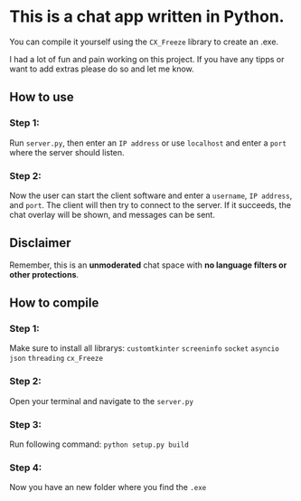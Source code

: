 # This is a chat app written in Python.

You can compile it yourself using the `CX_Freeze` library to create an .exe.

I had a lot of fun and pain working on this project.
If you have any tipps or want to add extras please do so and let me know.

## How to use
### **Step 1:**
Run `server.py`, then enter an `IP address` or use `localhost` and enter a `port` where the server should listen.

### **Step 2**:
Now the user can start the client software and enter a `username`, `IP address`, and `port`.
The client will then try to connect to the server. If it succeeds, the chat overlay will be shown, and messages can be sent.

## **Disclaimer**
Remember, this is an **unmoderated** chat space with **no language filters or other protections**. 


## How to compile
### **Step 1**:
Make sure to install all librarys:
`customtkinter`
`screeninfo`
`socket`
`asyncio`
`json`
`threading`
`cx_Freeze`

### **Step 2:**
Open your terminal and navigate to the `server.py`

### **Step 3:**
Run following command: `python setup.py build`

### **Step 4:**
Now you have an new folder where you find the `.exe`

